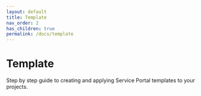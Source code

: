 ```yaml
---
layout: default
title: Template
nav_order: 2
has_children: true
permalink: /docs/template
---
```


# Template
Step by step guide to creating and applying Service Portal templates to your projects.